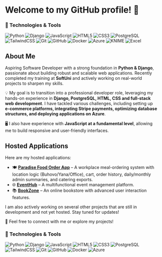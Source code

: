 # Welcome to my GitHub profile! 👋

### 🚀 Technologies & Tools
![Python](https://img.shields.io/badge/-Python-306998?style=flat-square&logo=python&logoColor=white)
![Django](https://img.shields.io/badge/-Django-092E20?style=flat-square&logo=django&logoColor=white)
![JavaScript](https://img.shields.io/badge/-JavaScript-F7DF1E?style=flat-square&logo=javascript&logoColor=black)
![HTML5](https://img.shields.io/badge/-HTML5-E34F26?style=flat-square&logo=html5&logoColor=white)
![CSS3](https://img.shields.io/badge/-CSS3-1572B6?style=flat-square&logo=css3&logoColor=white)
![PostgreSQL](https://img.shields.io/badge/-PostgreSQL-336791?style=flat-square&logo=postgresql&logoColor=white)
![TailwindCSS](https://img.shields.io/badge/-TailwindCSS-06B6D4?style=flat-square&logo=tailwindcss&logoColor=white)
![Git](https://img.shields.io/badge/-Git-F05032?style=flat-square&logo=git&logoColor=white)
![GitHub](https://img.shields.io/badge/-GitHub-181717?style=flat-square&logo=github&logoColor=white)
![Docker](https://img.shields.io/badge/-Docker-2496ED?style=flat-square&logo=docker&logoColor=white)
![Azure](https://img.shields.io/badge/-Microsoft%20Azure-0078D4?style=flat-square&logo=microsoft-azure&logoColor=white)
![KNIME](https://img.shields.io/badge/-KNIME-F7DF1E?style=flat-square&logo=knime&logoColor=black)
![Excel](https://img.shields.io/badge/-Excel-217346?style=flat-square&logo=microsoft-excel&logoColor=white)


## About Me  
Aspiring Software Developer with a strong foundation in **Python & Django**, passionate about building robust and scalable web applications. Recently completed my training at **SoftUni** and actively working on real-world projects to sharpen my skills.  

💡 My goal is to transition into a professional developer role, leveraging my hands-on experience in **Django, PostgreSQL, HTML, CSS and full-stack web development**. I have tackled various challenges, including setting up **e-commerce platforms, integrating Stripe payments, optimizing database structures, and deploying applications on Azure**.  

🖥️ I also have experience with **JavaScript at a fundamental level**, allowing me to build responsive and user-friendly interfaces.

## Hosted Applications  
Here are my hosted applications:
- 🍽️ **[Paradise Food Order App](https://nekrato.com/menu/)** – A workplace meal-ordering system with location logic (Buhovo/Yana/Office), cart, order history, daily/monthly admin summaries, and catering exports.  
- 🌐 **[EventHub](https://eventhub-fta3fsb7dgctfagd.italynorth-01.azurewebsites.net/bg/)** – A multifunctional event management platform.  
- 📚 **[BookZone](https://bookzone-bg-ckd0b9b3abdvfncx.italynorth-01.azurewebsites.net/)** – An online bookstore with advanced user interaction features.  

I am also actively working on several other projects that are still in development and not yet hosted. Stay tuned for updates! 
 

📩 Feel free to connect with me or explore my projects! 

### 🚀 Technologies & Tools
![Python](https://img.shields.io/badge/-Python-306998?style=flat-square&logo=python&logoColor=white)
![Django](https://img.shields.io/badge/-Django-092E20?style=flat-square&logo=django&logoColor=white)
![JavaScript](https://img.shields.io/badge/-JavaScript-F7DF1E?style=flat-square&logo=javascript&logoColor=black)
![HTML5](https://img.shields.io/badge/-HTML5-E34F26?style=flat-square&logo=html5&logoColor=white)
![CSS3](https://img.shields.io/badge/-CSS3-1572B6?style=flat-square&logo=css3&logoColor=white)
![PostgreSQL](https://img.shields.io/badge/-PostgreSQL-336791?style=flat-square&logo=postgresql&logoColor=white)
![TailwindCSS](https://img.shields.io/badge/-TailwindCSS-06B6D4?style=flat-square&logo=tailwindcss&logoColor=white)
![Git](https://img.shields.io/badge/-Git-F05032?style=flat-square&logo=git&logoColor=white)
![GitHub](https://img.shields.io/badge/-GitHub-181717?style=flat-square&logo=github&logoColor=white)
![Docker](https://img.shields.io/badge/-Docker-2496ED?style=flat-square&logo=docker&logoColor=white)
![Azure](https://img.shields.io/badge/-Microsoft%20Azure-0078D4?style=flat-square&logo=microsoft-azure&logoColor=white)



